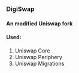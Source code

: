 ### DigiSwap ###
#### An modified Uniswap fork ####

#### Used: ####
1. Uniswap Core
2. Uniswap Periphery
3. Uniswap Migrations
